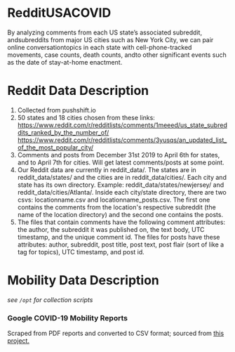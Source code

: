 # RedditUSACOVID
By analyzing comments from each US state’s associated subreddit, andsubreddits from major US cities such as New York City, we can pair online conversationtopics in each state with cell-phone-tracked movements, case counts, death counts, andto other significant events such as the date of stay-at-home enactment.

# Reddit Data Description
1. Collected from pushshift.io
2. 50 states and 18 cities chosen from these links:
  https://www.reddit.com/r/redditlists/comments/1meeed/us_state_subreddits_ranked_by_the_number_of/
  https://www.reddit.com/r/redditlists/comments/3yusqs/an_updated_list_of_the_most_popular_city/
3. Comments and posts from December 31st 2019 to April 6th for states, and to April 7th for cities.  Will get latest comments/posts at some point.
4. Our Reddit data are currently in reddit_data/.  The states are in reddit_data/states/ and the cities are in reddit_data/cities/.  Each city and state has its own directory.  Example: reddit_data/states/newjersey/ and reddit_data/cities/Atlanta/.  Inside each city/state directory, there are two csvs: locationname.csv and locationname_posts.csv.  The first one contains the comments from the location's respective subreddit (the name of the location directory) and the second one contains the posts.
5. The files that contain comments have the following comment attributes: the author, the subreddit it was published on, the text body, UTC timestamp, and the unique comment id.  The files for posts have these attributes: author, subreddit, post title, post text, post flair (sort of like a tag for topics), UTC timestamp, and post id.


# Mobility Data Description 

*see `/opt` for collection scripts*

### Google COVID-19 Mobility Reports

Scraped from PDF reports and converted to CSV format; sourced from [this project.](https://github.com/vitorbaptista/google-covid19-mobility-reports)
